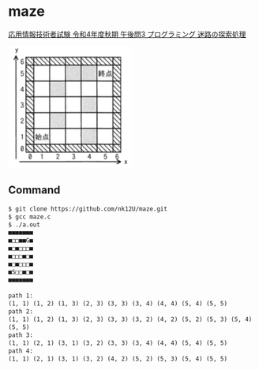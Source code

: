 # maze

[応用情報技術者試験 令和4年度秋期 午後問3 プログラミング 迷路の探索処理](https://www.ap-siken.com/kakomon/04_aki/pm03.html)

<img src = "https://github.com/nk12U/maze/blob/main/maze.png" width="50%"> 

## Command

```
$ git clone https://github.com/nk12U/maze.git
$ gcc maze.c
$ ./a.out
■■■■■■■
■□□■■G■
■□■□□□■
■□□□■□■
■□■□□□■
■S□□■□■
■■■■■■■

path 1:
(1, 1) (1, 2) (1, 3) (2, 3) (3, 3) (3, 4) (4, 4) (5, 4) (5, 5)
path 2:
(1, 1) (1, 2) (1, 3) (2, 3) (3, 3) (3, 2) (4, 2) (5, 2) (5, 3) (5, 4) (5, 5)
path 3:
(1, 1) (2, 1) (3, 1) (3, 2) (3, 3) (3, 4) (4, 4) (5, 4) (5, 5)
path 4:
(1, 1) (2, 1) (3, 1) (3, 2) (4, 2) (5, 2) (5, 3) (5, 4) (5, 5)
```
